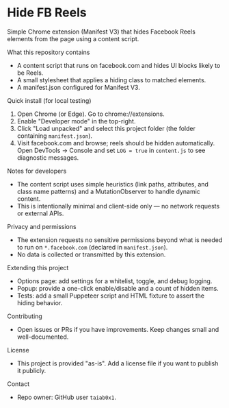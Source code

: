 
Hide FB Reels
=================

Simple Chrome extension (Manifest V3) that hides Facebook Reels elements from the page using a content script.

What this repository contains

- A content script that runs on facebook.com and hides UI blocks likely to be Reels.
- A small stylesheet that applies a hiding class to matched elements.
- A manifest.json configured for Manifest V3.

Quick install (for local testing)

1. Open Chrome (or Edge). Go to chrome://extensions.
2. Enable "Developer mode" in the top-right.
3. Click "Load unpacked" and select this project folder (the folder containing `manifest.json`).
4. Visit facebook.com and browse; reels should be hidden automatically. Open DevTools -> Console and set `LOG = true` in `content.js` to see diagnostic messages.

Notes for developers

- The content script uses simple heuristics (link paths, attributes, and class name patterns) and a MutationObserver to handle dynamic content.
- This is intentionally minimal and client-side only — no network requests or external APIs.

Privacy and permissions

- The extension requests no sensitive permissions beyond what is needed to run on `*.facebook.com` (declared in `manifest.json`).
- No data is collected or transmitted by this extension.

Extending this project

- Options page: add settings for a whitelist, toggle, and debug logging.
- Popup: provide a one-click enable/disable and a count of hidden items.
- Tests: add a small Puppeteer script and HTML fixture to assert the hiding behavior.

Contributing

- Open issues or PRs if you have improvements. Keep changes small and well-documented.

License

- This project is provided "as-is". Add a license file if you want to publish it publicly.

Contact

- Repo owner: GitHub user `taiab0x1`.

